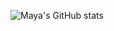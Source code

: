 
![Maya's GitHub stats](https://github-readme-stats.vercel.app/api?username=msatori&show_icons=true&theme=tokyonight)

<!---
msatori/msatori is a ✨ special ✨ repository because its `README.md` (this file) appears on your GitHub profile.
You can click the Preview link to take a look at your changes.
--->
